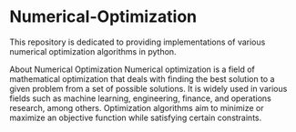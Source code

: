 # Numerical-Optimization

This repository is dedicated to providing implementations of various numerical optimization algorithms in python.

About Numerical Optimization
Numerical optimization is a field of mathematical optimization that deals with finding the best solution to a given problem from a set of possible solutions. It is widely used in various fields such as machine learning, engineering, finance, and operations research, among others. Optimization algorithms aim to minimize or maximize an objective function while satisfying certain constraints.

